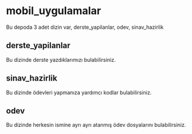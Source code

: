 # mobil_uygulamalar

Bu depoda 3 adet dizin var, derste_yapilanlar, odev, sinav_hazirlik

## derste_yapilanlar
Bu dizinde derste yazdıklarımızı bulabilirsiniz.

## sinav_hazirlik
Bu dizinde ödevleri yapmanıza yardımcı kodlar bulabilirsiniz.

## odev
Bu dizinde herkesin ismine ayrı ayrı atanmış ödev dosyalarını bulabilirsiniz.
